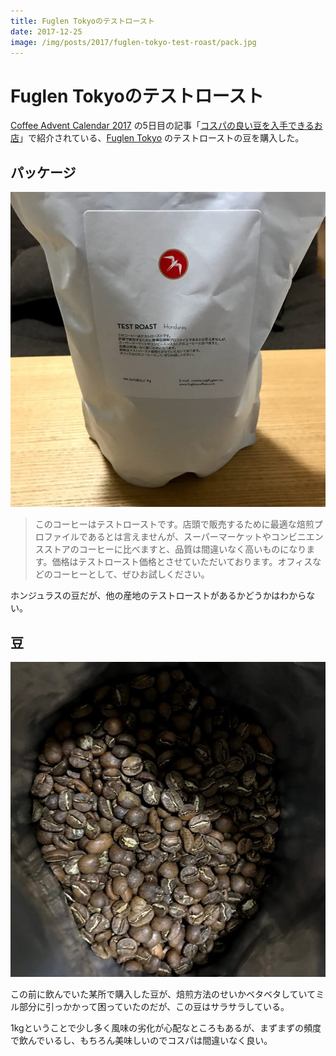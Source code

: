```yaml
---
title: Fuglen Tokyoのテストロースト
date: 2017-12-25
image: /img/posts/2017/fuglen-tokyo-test-roast/pack.jpg
---
```


# Fuglen Tokyoのテストロースト

[Coffee Advent Calendar 2017](https://adventar.org/calendars/2165) の5日目の記事「[コスパの良い豆を入手できるお店](http://aibou.hateblo.jp/entry/2017/12/07/125216)」で紹介されている、[Fuglen Tokyo](https://tabelog.com/tokyo/A1318/A131810/13141002/) のテストローストの豆を購入した。

## パッケージ

![パッケージ](/img/posts/2017/fuglen-tokyo-test-roast/pack.jpg)

> このコーヒーはテストローストです。店頭で販売するために最適な焙煎プロファイルであるとは言えませんが、スーパーマーケットやコンビニエンスストアのコーヒーに比べますと、品質は間違いなく高いものになります。価格はテストロースト価格とさせていただいております。オフィスなどのコーヒーとして、ぜひお試しください。

ホンジュラスの豆だが、他の産地のテストローストがあるかどうかはわからない。

## 豆

![豆](/img/posts/2017/fuglen-tokyo-test-roast/beans.jpg)

この前に飲んでいた某所で購入した豆が、焙煎方法のせいかベタベタしていてミル部分に引っかかって困っていたのだが、この豆はサラサラしている。

1kgということで少し多く風味の劣化が心配なところもあるが、まずまずの頻度で飲んでいるし、もちろん美味しいのでコスパは間違いなく良い。
